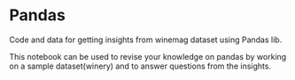 # Pandas

Code and data for getting insights from winemag dataset using Pandas lib.

This notebook can be used to revise your knowledge on pandas by working on a sample dataset(winery) and to answer questions from the insights.
